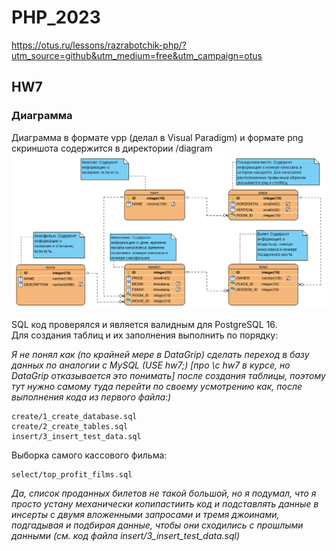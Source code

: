 # PHP_2023

https://otus.ru/lessons/razrabotchik-php/?utm_source=github&utm_medium=free&utm_campaign=otus

## HW7
### Диаграмма
Диаграмма в формате vpp (делал в Visual Paradigm) и формате png скриншота содержится в директории /diagram
![Диаграмма](/diagram/hw7.png "Диаграмма")

SQL код проверялся и является валидным для PostgreSQL 16.<br>
Для создания таблиц и их заполнения выполнить по порядку:<br>

_Я не понял как (по крайней мере в DataGrip) сделать переход в базу данных по аналогии с MySQL (USE hw7;) [про \c hw7 в курсе, но DataGrip отказывается это понимать] после создания таблицы, поэтому тут нужно самому туда перейти по своему усмотрению как, после выполнения кода из первого файла:)_
```
create/1_create_database.sql
create/2_create_tables.sql 
insert/3_insert_test_data.sql 
```
Выборка самого кассового фильма:
```
select/top_profit_films.sql
```
_Да, список проданных билетов не такой большой, но я подумал, что я просто устану механически копипастиить код и подставлять данные в инсерты с двумя вложенными запросами и тремя джоинами, подгадывая и подбирая данные, чтобы они сходились с прошлыми данными (см. код файла insert/3_insert_test_data.sql)_